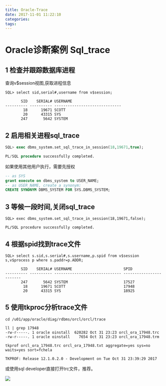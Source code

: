 ```yaml
---
title: Oracle-Trace
date: 2017-11-01 11:22:10
categories:
tags:
---
```


# Oracle诊断案例 Sql_trace

## 1 检查并跟踪数据库进程

查询v$session视图,获取进程信息

```
SQL> select sid,serial#,username from v$session;

       SID    SERIAL# USERNAME
---------- ---------- ------------------------------
        18      19671 SCOTT
        20      43315 SYS
       247       5642 SYSTEM
```

## 2 启用相关进程sql_trace

```sql
SQL> exec dbms_system.set_sql_trace_in_session(18,19671,true);

PL/SQL procedure successfully completed.
```

如果使用其他用户执行，需要先授权

```sql
-- as SYS
grant execute on dbms_system to USER_NAME;
-- as USER_NAME, create a synonym: 
CREATE SYNONYM DBMS_SYSTEM FOR SYS.DBMS_SYSTEM;
```

## 3 等候一段时间,关闭sql_trace

```
SQL> exec dbms_system.set_sql_trace_in_session(18,19671,false);

PL/SQL procedure successfully completed.
```

## 4 根据spid找到trace文件

```
SQL> select s.sid,s.serial#,s.username,p.spid from v$session s,v$process p where s.paddr=p.ADDR;

       SID    SERIAL# USERNAME                       SPID
---------- ---------- ------------------------------ ------------------------
       247       5642 SYSTEM                         17527
        18      19671 SCOTT                          17948
        20      43315 SYS                            18925
```

## 5 使用tkproc分析trace文件

```
cd /u01/app/oracle/diag/rdbms/orcl/orcl/trace

ll | grep 17948
-rw-r-----. 1 oracle oinstall  620282 Oct 31 23:23 orcl_ora_17948.trc
-rw-r-----. 1 oracle oinstall    7654 Oct 31 23:23 orcl_ora_17948.trm

tkprof orcl_ora_17948.trc orcl_ora_17948.txt aggregate=yes sys=no waits=yes sort=fchela

TKPROF: Release 12.1.0.2.0 - Development on Tue Oct 31 23:39:29 2017
```

或使用sql developer直接打开trc文件，推荐。

![](/images/2017-11-01-Oracle-Trace-0.jpg)